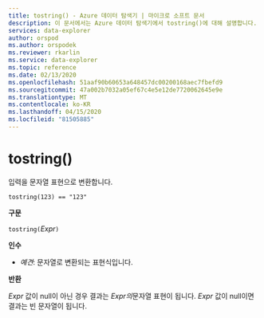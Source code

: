 ```yaml
---
title: tostring() - Azure 데이터 탐색기 | 마이크로 소프트 문서
description: 이 문서에서는 Azure 데이터 탐색기에서 tostring()에 대해 설명합니다.
services: data-explorer
author: orspod
ms.author: orspodek
ms.reviewer: rkarlin
ms.service: data-explorer
ms.topic: reference
ms.date: 02/13/2020
ms.openlocfilehash: 51aaf90b60653a648457dc00200168aec7fbefd9
ms.sourcegitcommit: 47a002b7032a05ef67c4e5e12de7720062645e9e
ms.translationtype: MT
ms.contentlocale: ko-KR
ms.lasthandoff: 04/15/2020
ms.locfileid: "81505885"
---
```

# <a name="tostring"></a>tostring()

입력을 문자열 표현으로 변환합니다.

```kusto
tostring(123) == "123"
```

**구문**

`tostring(`*Expr*`)`

**인수**

* *예견*: 문자열로 변환되는 표현식입니다. 

**반환**

*Expr* 값이 null이 아닌 경우 결과는 *Expr의*문자열 표현이 됩니다.
*Expr* 값이 null이면 결과는 빈 문자열이 됩니다.
 